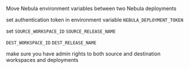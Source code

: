 Move Nebula environment variables between two Nebula deployments

set authentication token in environment variable `NEBULA_DEPLOYMENT_TOKEN`

set 
`SOURCE_WORKSPACE_ID`
`SOURCE_RELEASE_NAME`

`DEST_WORKSPACE_ID`
`DEST_RELEASE_NAME`

make sure you have admin rights to both source and destination workspaces and deployments